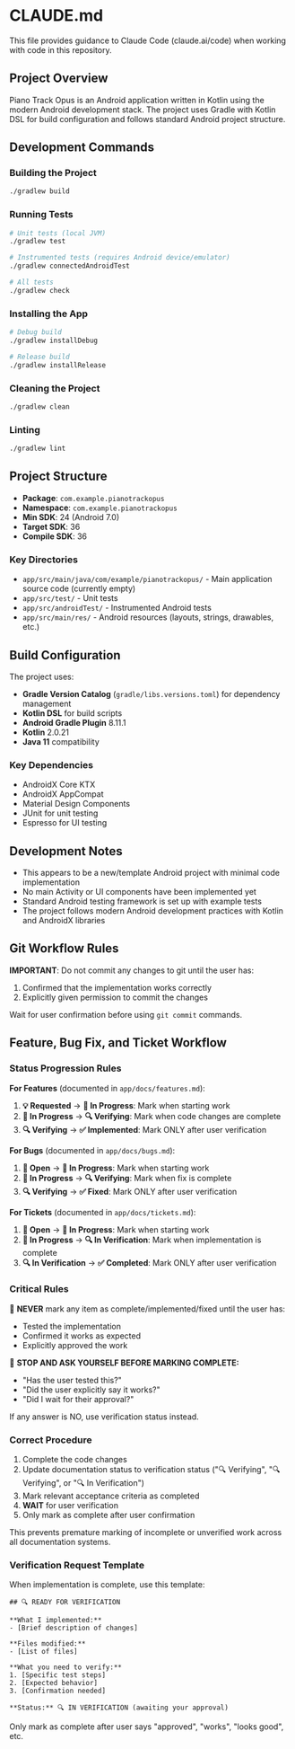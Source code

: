 # CLAUDE.md

This file provides guidance to Claude Code (claude.ai/code) when working with code in this repository.

## Project Overview

Piano Track Opus is an Android application written in Kotlin using the modern Android development stack. The project uses Gradle with Kotlin DSL for build configuration and follows standard Android project structure.

## Development Commands

### Building the Project
```bash
./gradlew build
```

### Running Tests
```bash
# Unit tests (local JVM)
./gradlew test

# Instrumented tests (requires Android device/emulator)
./gradlew connectedAndroidTest

# All tests
./gradlew check
```

### Installing the App
```bash
# Debug build
./gradlew installDebug

# Release build
./gradlew installRelease
```

### Cleaning the Project
```bash
./gradlew clean
```

### Linting
```bash
./gradlew lint
```

## Project Structure

- **Package**: `com.example.pianotrackopus`
- **Namespace**: `com.example.pianotrackopus`
- **Min SDK**: 24 (Android 7.0)
- **Target SDK**: 36
- **Compile SDK**: 36

### Key Directories
- `app/src/main/java/com/example/pianotrackopus/` - Main application source code (currently empty)
- `app/src/test/` - Unit tests
- `app/src/androidTest/` - Instrumented Android tests
- `app/src/main/res/` - Android resources (layouts, strings, drawables, etc.)

## Build Configuration

The project uses:
- **Gradle Version Catalog** (`gradle/libs.versions.toml`) for dependency management
- **Kotlin DSL** for build scripts
- **Android Gradle Plugin** 8.11.1
- **Kotlin** 2.0.21
- **Java 11** compatibility

### Key Dependencies
- AndroidX Core KTX
- AndroidX AppCompat
- Material Design Components
- JUnit for unit testing
- Espresso for UI testing

## Development Notes

- This appears to be a new/template Android project with minimal code implementation
- No main Activity or UI components have been implemented yet
- Standard Android testing framework is set up with example tests
- The project follows modern Android development practices with Kotlin and AndroidX libraries

## Git Workflow Rules

**IMPORTANT**: Do not commit any changes to git until the user has:
1. Confirmed that the implementation works correctly
2. Explicitly given permission to commit the changes

Wait for user confirmation before using `git commit` commands.

## Feature, Bug Fix, and Ticket Workflow

### Status Progression Rules

**For Features** (documented in `app/docs/features.md`):
1. **💡 Requested** → **🔄 In Progress**: Mark when starting work
2. **🔄 In Progress** → **🔍 Verifying**: Mark when code changes are complete
3. **🔍 Verifying** → **✅ Implemented**: Mark ONLY after user verification

**For Bugs** (documented in `app/docs/bugs.md`):
1. **🐛 Open** → **🔄 In Progress**: Mark when starting work
2. **🔄 In Progress** → **🔍 Verifying**: Mark when fix is complete
3. **🔍 Verifying** → **✅ Fixed**: Mark ONLY after user verification

**For Tickets** (documented in `app/docs/tickets.md`):
1. **🎫 Open** → **🔄 In Progress**: Mark when starting work
2. **🔄 In Progress** → **🔍 In Verification**: Mark when implementation is complete
3. **🔍 In Verification** → **✅ Completed**: Mark ONLY after user verification

### Critical Rules

🚨 **NEVER** mark any item as complete/implemented/fixed until the user has:
- Tested the implementation
- Confirmed it works as expected
- Explicitly approved the work

🛑 **STOP AND ASK YOURSELF BEFORE MARKING COMPLETE:**
- "Has the user tested this?"
- "Did the user explicitly say it works?"
- "Did I wait for their approval?"

If any answer is NO, use verification status instead.

### Correct Procedure
1. Complete the code changes
2. Update documentation status to verification status ("🔍 Verifying", "🔍 Verifying", or "🔍 In Verification")
3. Mark relevant acceptance criteria as completed
4. **WAIT** for user verification
5. Only mark as complete after user confirmation

This prevents premature marking of incomplete or unverified work across all documentation systems.

### Verification Request Template

When implementation is complete, use this template:

```
## 🔍 READY FOR VERIFICATION

**What I implemented:**
- [Brief description of changes]

**Files modified:**
- [List of files]

**What you need to verify:**
1. [Specific test steps]
2. [Expected behavior]
3. [Confirmation needed]

**Status:** 🔍 IN VERIFICATION (awaiting your approval)
```

Only mark as complete after user says "approved", "works", "looks good", etc.